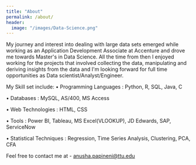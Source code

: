 ```yaml
---
title: "About"
permalink: /about/
header:
  image: "/images/Data-Science.png"
---
```


My journey and interest into dealing with large data sets emerged while working as an Application Development Associate at Accenture and drove me towards Master's in Data Science. All the time from then I enjoyed working for the projects that involved collecting the data, manipulating and deriving insights from the data and I'm looking forward for full time opportunities as Data scientist/Analyst/Engineer.

My Skill set include:
• Programming Languages : Python, R, SQL, Java, C

• Databases : MySQL, AS/400, MS Access

• Web Technologies : HTML, CSS

• Tools : Power BI, Tableau, MS Excel(VLOOKUP), JD Edwards, SAP, ServiceNow

• Statistical Techniques : Regression, Time Series Analysis, Clustering, PCA, CFA


Feel free to contact me at - anusha.papineni@ttu.edu 
